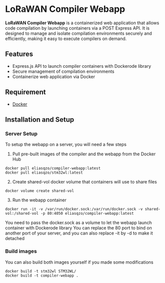 # LoRaWAN Compiler Webapp

**LoRaWAN Compiler Webapp** is a containerized web application that allows code compilation by launching containers via a POST Express API. It is designed to manage and isolate compilation environments securely and efficiently, making it easy to execute compilers on demand.

## Features

- Express.js API to launch compiler containers with Dockerode library
- Secure management of compilation environments
- Containerize web application via Docker

## Requirement

- [Docker](https://www.docker.com/)

## Installation and Setup

### Server Setup

To setup the webapp on a server, you will need a few steps

1. Pull pre-built images of the compiler and the webapp from the Docker Hub

```shell
docker pull eliasqzo/compiler-webapp:latest
docker pull eliasqzo/stm32wl:latest
```

2. Create shared-vol docker volume that containers will use to share files

```shell
docker volume create shared-vol
```

3. Run the webapp container

```shell
docker run -it -v /var/run/docker.sock:/var/run/docker.sock -v shared-vol:/shared-vol -p 80:4050 eliasqzo/compiler-webapp:latest
```

You need to pass the docker.sock as a volume to let the webapp launch container with Dockerode library
You can replace the 80 port to bind on another port of your server, and you can also replace -it by -d to make it detached

### Build images

You can also build both images yourself if you made some modifications

```shell
docker build -t stm32wl STM32WL/
docker build -t compiler-webapp .
```
